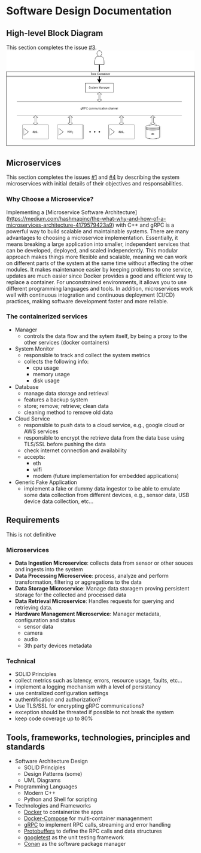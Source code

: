 # Software Design Documentation

## High-level Block Diagram
This section completes the issue [#3](https://github.com/brunogriep/generic_microservice_cpp/issues/3).
![alt text](../drawio/blockDiagram.png "Block Diagram")

## Microservices
This section completes the issues [#1](https://github.com/brunogriep/generic_microservice_cpp/issues/1) and [#4](https://github.com/brunogriep/generic_microservice_cpp/issues/4) by describing the system microservices with initial details of their objectives and responsabilities.

### Why Choose a Microservice?
Implementing a [Microservice Software Architecture] (https://medium.com/hashmapinc/the-what-why-and-how-of-a-microservices-architecture-4179579423a9) with C++ and gRPC is a powerful way to build scalable and maintainable systems.
There are many advantages to choosing a microservice implementation. Essentially, it means breaking a large application into smaller, independent services that can be developed, deployed, and scaled independently. This modular approach makes things more flexible and scalable, meaning we can work on different parts of the system at the same time without affecting the other modules. 
It makes maintenance easier by keeping problems to one service, updates are much easier since Docker provides a good and efficient way to replace a container. For unconstrained environments, it allows you to use different programming languages and tools.
In addition, microservices work well with continuous integration and continuous deployment (CI/CD) practices, making software development faster and more reliable.

### The containerized services
- Manager
    - controls the data flow and the sytem itself, by being a proxy to the other services (docker containers)
- System Monitor
    - responsible to track and collect the system metrics
    - collects the following info:
        - cpu usage
        - memory usage
        - disk usage
- Database
    - manage data storage and retrieval
    - features a backup system
    - store; remove; retrieve; clean data
    - cleaning method to remove old data
- Cloud Service
    - responsible to push data to a cloud service, e.g., google cloud or AWS services
    - responsible to encrypt the retrieve data from the data base using TLS/SSL before pushing the data
    - check internet connection and availability
    - accepts:
        - eth
        - wifi
        - modem (future implementation for embedded applications)
- Generic Fake Application
    - implement a fake or dummy data ingestor to be able to emulate some data collection from different devices, e.g., sensor data, USB device data collection, etc...

## Requirements
This is not definitive
### Microservices
- **Data Ingestion Microservice**: collects data from sensor or other souces and ingests into the system
- **Data Processing Microservice**: process, analyze and perform transformation, filtering or aggregations to the data
- **Data Storage Microservice**: Manage data storagem proving persistent storage for the collected and processed data
- **Data Retrieval Microservice**: Handles requests for querying and retrieving data.
- **Hardware Management Microservice**: Manager metadata, configuration and status
  - sensor data
  - camera
  - audio
  - 3th party devices metadata

### Technical
- SOLID Principles
- collect metrics such as latency, errors, resource usage, faults, etc...
- implement a logging mechanism with a level of persistancy
- use centralized configuration settings
- authentification and authorization?
- Use TLS/SSL for encrypting gRPC communications?
- exception should be threated if possible to not break the system
- keep code coverage up to 80%

## Tools, frameworks, technologies, principles and standards
- Software Architecture Design
  - SOLID Principles
  - Design Patterns (some)
  - UML Diagrams
- Programming Languages
  - Modern C++
  - Python and Shell for scripting
- Technologies and Frameworks
  - [Docker](https://www.docker.com/) to containerize the apps
  - [Docker-Compose](https://docs.docker.com/compose/) for multi-container managenment
  - [gRPC](https://grpc.io/) to implement RPC calls, streaming and error handling
  - [Protobuffers](https://protobuf.dev/) to define the RPC calls and data structures
  - [googletest](https://github.com/google/googletest) as the unit testing framework
  - [Conan](https://conan.io/) as the software package manager

